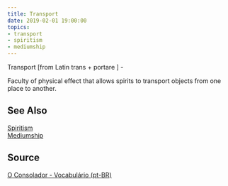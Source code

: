 ```yaml
---
title: Transport
date: 2019-02-01 19:00:00
topics:
- transport
- spiritism
- mediumship
---
```


Transport [from Latin trans + portare ] - 

Faculty of physical effect that allows spirits to transport objects from one
place to another.

## See Also
[Spiritism](/spiritism)  
[Mediumship](/spiritism/mediumship)   

## Source
[O Consolador - Vocabulário (pt-BR)](http://www.oconsolador.com.br/linkfixo/vocabulario/principal.html)
